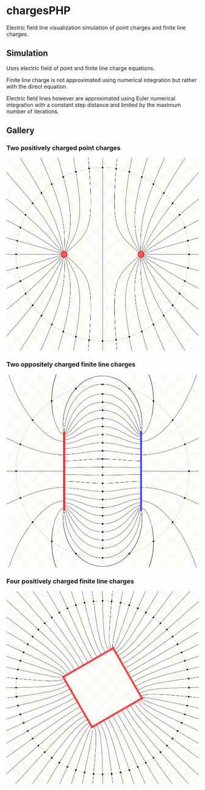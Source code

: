 # chargesPHP
Electric field line visualization simulation of point charges and finite line charges.

## Simulation
Uses electric field of point and finite line charge equations.

Finite line charge is not approximated using numerical integration but rather with the direct equation.

Electric field lines however are approximated using Euler numerical integration with a constant step distance and limited by the maximum number of iterations.

## Gallery
### Two positively charged point charges
![Proton + Proton Example](gallery/examples/Proton_+_Proton.png)

### Two oppositely charged finite line charges
![Parallel Plates Capacitor Example](gallery/examples/Parallel_Plates_Capacitor.png)

### Four positively charged finite line charges
![Closed Shape Example](gallery/examples/Closed_Shape.png)
